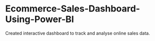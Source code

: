 # Ecommerce-Sales-Dashboard-Using-Power-BI
Created interactive dashboard to track and analyse online sales data.

